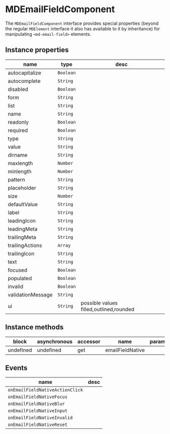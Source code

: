# MDEmailFieldComponent
The `MDEmailFieldComponent` interface provides special properties (beyond the regular `MDElement` interface it also has available to it by inheritance) for manipulating `<md-email-field>` elements.

## Instance properties

name|type|desc
---|---|---
autocapitalize|`Boolean`|
autocomplete|`String`|
disabled|`Boolean`|
form|`String`|
list|`String`|
name|`String`|
readonly|`Boolean`|
required|`Boolean`|
type|`String`|
value|`String`|
dirname|`String`|
maxlength|`Number`|
minlength|`Number`|
pattern|`String`|
placeholder|`String`|
size|`Number`|
defaultValue|`String`|
label|`String`|
leadingIcon|`String`|
leadingMeta|`String`|
trailingMeta|`String`|
trailingActions|`Array`|
trailingIcon|`String`|
text|`String`|
focused|`Boolean`|
populated|`Boolean`|
invalid|`Boolean`|
validationMessage|`String`|
ui|`String`|possible values filled,outlined,rounded

## Instance methods

block| asynchronous | accessor| name| parameters
---| --- | ---| ---| ---
undefined| undefined | get| emailFieldNative| 

## Events

name|desc
---|---
`onEmailFieldNativeActionClick`|
`onEmailFieldNativeFocus`|
`onEmailFieldNativeBlur`|
`onEmailFieldNativeInput`|
`onEmailFieldNativeInvalid`|
`onEmailFieldNativeReset`|
